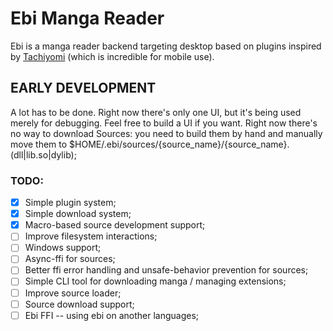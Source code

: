 # Ebi Manga Reader

Ebi is a manga reader backend targeting desktop based on plugins inspired by [Tachiyomi](https://github.com/tachiyomiorg/tachiyomi) (which is incredible for mobile use).

## EARLY DEVELOPMENT

A lot has to be done. Right now there's only one UI, but it's being used merely for debugging. Feel free to build a UI if you want. Right now there's no way to download Sources: you need to build them by hand and manually move them to $HOME/.ebi/sources/{source_name}/{source_name}.(dll|lib.so|dylib);

### TODO:

- [x] Simple plugin system;
- [x] Simple download system;
- [x] Macro-based source development support;
- [ ] Improve filesystem interactions;
- [ ] Windows support;
- [ ] Async-ffi for sources;
- [ ] Better ffi error handling and unsafe-behavior prevention for sources;
- [ ] Simple CLI tool for downloading manga / managing extensions;
- [ ] Improve source loader;
- [ ] Source download support;
- [ ] Ebi FFI -- using ebi on another languages;
